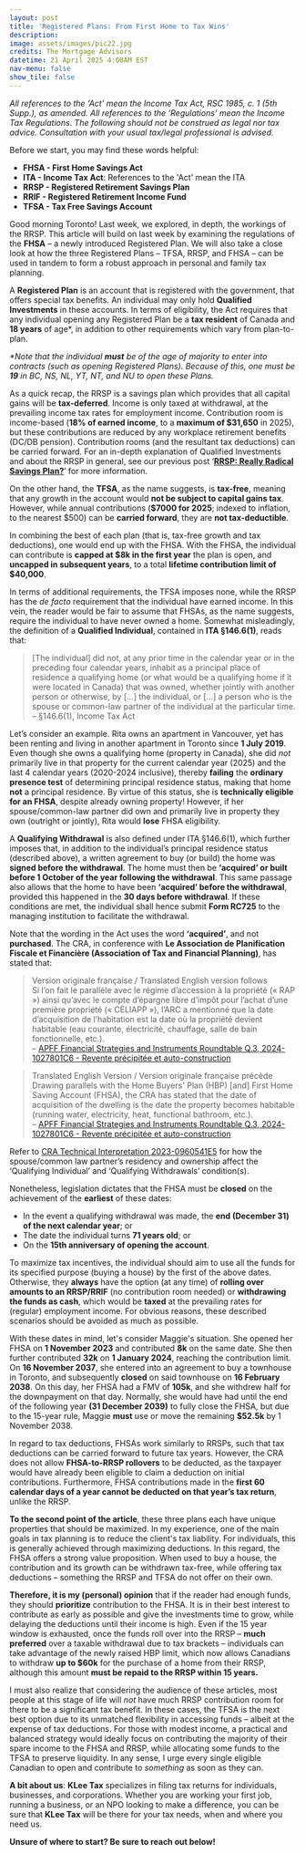 ```yaml
---
layout: post
title: 'Registered Plans: From First Home to Tax Wins'
description: 
image: assets/images/pic22.jpg
credits: The Mortgage Advisors
datetime: 21 April 2025 4:00AM EST
nav-menu: false
show_tile: false
---
```


<!-- Content -->
<div class="row">
  <div class="12u">
  <p><i>All references to the ‘Act’ mean the Income Tax Act, RSC 1985, c. 1 (5th Supp.), as amended. All references to the ‘Regulations’ mean the Income Tax Regulations. The following should not be construed as legal nor tax advice. Consultation with your usual tax/legal professional is advised.</i></p>
  <p>Before we start, you may find these words helpful:</p>
  <ul>
    <li><b>FHSA - First Home Savings Act</b></li>
    <li><b>ITA - Income Tax Act</b>: References to the 'Act' mean the ITA</li>
    <li><b>RRSP - Registered Retirement Savings Plan</b></li>
    <li><b>RRIF - Registered Retirement Income Fund</b></li>
    <li><b>TFSA - Tax Free Savings Account</b></li>
  </ul>
  <p>Good morning Toronto! Last week, we explored, in depth, the workings of the RRSP. This article will build on last week by examining the regulations of the <b>FHSA</b> – a newly introduced Registered Plan. We will also take a close look at how the three Registered Plans – TFSA, RRSP, and FHSA – can be used in tandem to form a robust approach in personal and family tax planning.</p>
  <p>A <b>Registered Plan</b> is an account that is registered with the government, that offers special tax benefits. An individual may only hold <b>Qualified Investments</b> in these accounts. In terms of eligibility, the Act requires that any individual opening any Registered Plan be a <b>tax resident</b> of Canada and <b>18 years</b> of age*, in addition to other requirements which vary from plan-to-plan.</p>
  <p><i>*Note that the individual <b>must</b> be of the age of majority to enter into contracts (such as opening Registered Plans). Because of this, one must be <b>19</b> in BC, NS, NL, YT, NT, and NU to open these Plans.</i></p>
  <p>As a quick recap, the RRSP is a savings plan which provides that all capital gains will be <b>tax-deferred</b>. Income is only taxed at withdrawal, at the prevailing income tax rates for employment income. Contribution room is income-based (<b>18% of earned income</b>, to a <b>maximum of $31,650</b> in 2025), but these contributions are reduced by any workplace retirement benefits (DC/DB pension). Contribution rooms (and the resultant tax deductions) can be carried forward. For an in-depth explanation of Qualified Investments and about the RRSP in general, see our previous post ‘<b><a href="https://kleetax.ca/posts/2025/04-07-rrsp/">RRSP: Really Radical Savings Plan?</a></b>’ for more information.</p>
  <p>On the other hand, the <b>TFSA</b>, as the name suggests, is <b>tax-free</b>, meaning that any growth in the account would <b>not be subject to capital gains tax</b>. However, while annual contributions (<b>$7000 for 2025</b>; indexed to inflation, to the nearest $500) can be <b>carried forward</b>, they are <b>not tax-deductible</b>.</p>
  <p>In combining the best of each plan (that is, tax-free growth and tax deductions), one would end up with the FHSA. With the FHSA, the individual can contribute is <b>capped at $8k in the first year</b> the plan is open, and <b>uncapped in subsequent years</b>, to a total <b>lifetime contribution limit of $40,000</b>.</p>
  <p>In terms of additional requirements, the TFSA imposes none, while the RRSP has the <i>de facto</i> requirement that the individual have earned income. In this vein, the reader would be fair to assume that FHSAs, as the name suggests, require the individual to have never owned a home. Somewhat misleadingly, the definition of a <b>Qualified Individual</b>, contained in <b>ITA §146.6(1)</b>, reads that:</p>
  <blockquote>[The individual] did not, at any prior time in the calendar year or in the preceding four calendar years, inhabit as a principal place of residence a qualifying home (or what would be a qualifying home if it were located in Canada) that was owned, whether jointly with another person or otherwise, by [...] the individual, or [...] a person who is the spouse or common-law partner of the individual at the particular time.<br>   – §146.6(1), Income Tax Act</blockquote>
  <div class="box">
    <p>Let’s consider an example. Rita owns an apartment in Vancouver, yet has been renting and living in another apartment in Toronto since <b>1 July 2019</b>. Even though she owns a qualifying home (property in Canada), she did <i>not</i> primarily live in that property for the current calendar year (2025) and the last 4 calendar years (2020-2024 inclusive), thereby <b>failing</b> the <b>ordinary presence test</b> of determining principal residence status, making that home <b>not</b> a principal residence. By virtue of this status, she is <b>technically eligible for an FHSA</b>, despite already owning property! However, if her spouse/common-law partner did own and primarily live in property they own (outright or jointly), Rita would <b>lose</b> FHSA eligibility.</p>
  </div>
  <p>A <b>Qualifying Withdrawal</b> is also defined under ITA §146.6(1), which further imposes that, in addition to the individual’s principal residence status (described above), a written agreement to buy (or build) the home was <b>signed before the withdrawal</b>. The home must then be <b>‘acquired’ or built before 1 October of the year following the withdrawal</b>. This same passage also allows that the home to have been <b>‘acquired’ before the withdrawal</b>, provided this happened in the <b>30 days before withdrawal</b>. If these conditions are met, the individual shall hence submit <b>Form RC725</b> to the managing institution to facilitate the withdrawal.</p>
  <p>Note that the wording in the Act uses the word <b>‘acquired’</b>, and not <b>purchased</b>. The CRA, in conference with <b>Le Association de Planification Fiscale et Financière (Association of Tax and Financial Planning)</b>, has stated that:</p>
  <blockquote>Version originale française / Translated English version follows<br>Si l’on fait le parallèle avec le régime d’accession à la propriété (« RAP ») ainsi qu’avec le compte d’épargne libre d’impôt pour l’achat d’une première propriété (« CÉLIAPP »), l’ARC a mentionné que la date d’acquisition de l’habitation est la date où la propriété devient habitable (eau courante, électricité, chauffage, salle de bain fonctionnelle, etc.).<br>   – <a href="https://taxinterpretations.com/cra/severed-letters/2024-1027801c6">APFF Financial Strategies and Instruments Roundtable Q.3, 2024-1027801C6 - Revente précipitée et auto-construction</a></blockquote>
  <blockquote>Translated English Version / Version originale française précède<br>Drawing parallels with the Home Buyers' Plan (HBP) [and] First Home Saving Account (FHSA), the CRA has stated that the date of acquisition of the dwelling is the date the property becomes habitable (running water, electricity, heat, functional bathroom, etc.).<br>   – <a href="https://taxinterpretations.com/cra/severed-letters/2024-1027801c6">APFF Financial Strategies and Instruments Roundtable Q.3, 2024-1027801C6 - Revente précipitée et auto-construction</a></blockquote>
  <p>Refer to <a href="https://taxinterpretations.com/cra/severed-letters/2023-0960541e5">CRA Technical Interpretation 2023-0960541E5</a> for how the spouse/common law partner’s residency and ownership affect the ‘Qualifying Individual’ and ‘Qualifying Withdrawals’ condition(s).</p>
  <p>Nonetheless, legislation dictates that the FHSA must be <b>closed</b> on the achievement of the <b>earliest</b> of these dates:
  <ul>
    <li>In the event a qualifying withdrawal was made, the <b>end (December 31) of the next calendar year</b>; or</li>
    <li>The date the individual turns <b>71 years old</b>; or</li>
    <li>On the <b>15th anniversary of opening the account</b>.</li>
  </ul>
  <p>To maximize tax incentives, the individual should aim to use all the funds for its specified purpose (buying a house) by the first of the above dates. Otherwise, they <b>always</b> have the option (at any time) of <b>rolling over amounts to an RRSP/RRIF</b> (no contribution room needed) or <b>withdrawing the funds as cash</b>, which would be <b>taxed</b> at the prevailing rates for (regular) employment income. For obvious reasons, these described scenarios should be avoided as much as possible.</p>
  <div class="box">
    <p>With these dates in mind, let's consider Maggie's situation. She opened her FHSA on <b>1 November 2023</b> and contributed <b>8k</b> on the same date. She then further contributed <b>32k</b> on <b>1 January 2024</b>, reaching the contribution limit. On <b>16 November 2037</b>, she entered into an agreement to buy a townhouse in Toronto, and subsequently <b>closed</b> on said townhouse on <b>16 February 2038</b>. On this day, her FHSA had a FMV of <b>105k</b>, and she withdrew half for the downpayment on that day. Normally, she would have had until the end of the following year <b>(31 December 2039)</b> to fully close the FHSA, but due to the 15-year rule, Maggie <b>must</b> use or move the remaining <b>$52.5k</b> by 1 November 2038</b>.</p>
  </div>
  <p>In regard to tax deductions, FHSAs work similarly to RRSPs, such that tax deductions can be carried forward to future tax years. However, the CRA does not allow <b>FHSA-to-RRSP rollovers</b> to be deducted, as the taxpayer would have already been eligible to claim a deduction on initial contributions. Furthermore, FHSA contributions made in the <b>first 60 calendar days of a year cannot be deducted on that year’s tax return</b>, unlike the RRSP.</p>
  <p><b>To the second point of the article</b>, these three plans each have unique properties that should be maximized. In my experience, one of the main goals in tax planning is to reduce the client's tax liability. For individuals, this is generally achieved through maximizing deductions. In this regard, the FHSA offers a strong value proposition. When used to buy a house, the contribution and its growth can be withdrawn tax-free, while offering tax deductions – something the RRSP and TFSA do not offer on their own.</p>
  <p><b>Therefore, it is my (personal) opinion</b> that if the reader had enough funds, they should <b>prioritize</b> contribution to the FHSA. It is in their best interest to contribute as early as possible and give the investments time to grow, while delaying the deductions until their income is high. Even if the 15 year window is exhausted, once the funds roll over into the RRSP – <b>much preferred</b> over a taxable withdrawal due to tax brackets – individuals can take advantage of the newly raised HBP limit, which now allows Canadians to withdraw <b>up to $60k</b> for the purchase of a home from their RRSP, although this amount <b>must be repaid to the RRSP within 15 years.</b></p>
  <p>I must also realize that considering the audience of these articles, most people at this stage of life will <i>not</i> have much RRSP contribution room for there to be a significant tax benefit. In these cases, the TFSA is the next best option due to its unmatched flexibility in accessing funds – albeit at the expense of tax deductions. For those with modest income, a practical and balanced strategy would ideally focus on contributing the majority of their spare income to the FHSA and RRSP, while allocating some funds to the TFSA to preserve liquidity. In any sense, I urge every single eligible Canadian to open and contribute to <i>something</i> as soon as they can.</p>
  <p><b>A bit about us</b>: <b>KLee Tax</b> specializes in filing tax returns for individuals, businesses, and corporations. Whether you are working your first job, running a business, or an NPO looking to make a difference, you can be sure that <b>KLee Tax</b> will be there for your tax needs, when and where you need us.</p>
  <p><b>Unsure of where to start? Be sure to reach out below!</b></p>